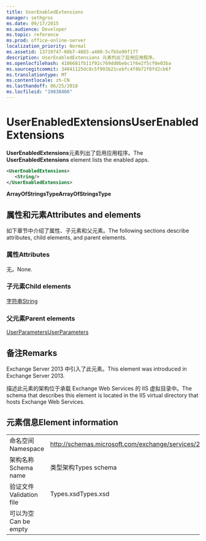 ```yaml
---
title: UserEnabledExtensions
manager: sethgros
ms.date: 09/17/2015
ms.audience: Developer
ms.topic: reference
ms.prod: office-online-server
localization_priority: Normal
ms.assetid: 13719747-08b7-4083-a400-5cfb5e99f177
description: UserEnabledExtensions 元素列出了启用应用程序。
ms.openlocfilehash: 4186681fb11f92c769dd0bebc1f6e2f5cf0e03ba
ms.sourcegitcommit: 34041125dc8c5f993b21cebfc4f8b72f0fd2cb6f
ms.translationtype: MT
ms.contentlocale: zh-CN
ms.lasthandoff: 06/25/2018
ms.locfileid: "19838466"
---
```

# <a name="userenabledextensions"></a><span data-ttu-id="5c28a-103">UserEnabledExtensions</span><span class="sxs-lookup"><span data-stu-id="5c28a-103">UserEnabledExtensions</span></span>

<span data-ttu-id="5c28a-104">**UserEnabledExtensions**元素列出了启用应用程序。</span><span class="sxs-lookup"><span data-stu-id="5c28a-104">The **UserEnabledExtensions** element lists the enabled apps.</span></span> 
  
```XML
<UserEnabledExtensions>
   <String/>
</UserEnabledExtensions>
```

 <span data-ttu-id="5c28a-105">**ArrayOfStringsType**</span><span class="sxs-lookup"><span data-stu-id="5c28a-105">**ArrayOfStringsType**</span></span>
## <a name="attributes-and-elements"></a><span data-ttu-id="5c28a-106">属性和元素</span><span class="sxs-lookup"><span data-stu-id="5c28a-106">Attributes and elements</span></span>

<span data-ttu-id="5c28a-107">如下章节中介绍了属性、子元素和父元素。</span><span class="sxs-lookup"><span data-stu-id="5c28a-107">The following sections describe attributes, child elements, and parent elements.</span></span>
  
### <a name="attributes"></a><span data-ttu-id="5c28a-108">属性</span><span class="sxs-lookup"><span data-stu-id="5c28a-108">Attributes</span></span>

<span data-ttu-id="5c28a-109">无。</span><span class="sxs-lookup"><span data-stu-id="5c28a-109">None.</span></span>
  
### <a name="child-elements"></a><span data-ttu-id="5c28a-110">子元素</span><span class="sxs-lookup"><span data-stu-id="5c28a-110">Child elements</span></span>

[<span data-ttu-id="5c28a-111">字符串</span><span class="sxs-lookup"><span data-stu-id="5c28a-111">String</span></span>](string.md)
  
### <a name="parent-elements"></a><span data-ttu-id="5c28a-112">父元素</span><span class="sxs-lookup"><span data-stu-id="5c28a-112">Parent elements</span></span>

[<span data-ttu-id="5c28a-113">UserParameters</span><span class="sxs-lookup"><span data-stu-id="5c28a-113">UserParameters</span></span>](userparameters.md)
  
## <a name="remarks"></a><span data-ttu-id="5c28a-114">备注</span><span class="sxs-lookup"><span data-stu-id="5c28a-114">Remarks</span></span>

<span data-ttu-id="5c28a-115">Exchange Server 2013 中引入了此元素。</span><span class="sxs-lookup"><span data-stu-id="5c28a-115">This element was introduced in Exchange Server 2013.</span></span>
  
<span data-ttu-id="5c28a-116">描述此元素的架构位于承载 Exchange Web Services 的 IIS 虚拟目录中。</span><span class="sxs-lookup"><span data-stu-id="5c28a-116">The schema that describes this element is located in the IIS virtual directory that hosts Exchange Web Services.</span></span>
  
## <a name="element-information"></a><span data-ttu-id="5c28a-117">元素信息</span><span class="sxs-lookup"><span data-stu-id="5c28a-117">Element information</span></span>

|||
|:-----|:-----|
|<span data-ttu-id="5c28a-118">命名空间</span><span class="sxs-lookup"><span data-stu-id="5c28a-118">Namespace</span></span>  <br/> |http://schemas.microsoft.com/exchange/services/2006/types  <br/> |
|<span data-ttu-id="5c28a-119">架构名称</span><span class="sxs-lookup"><span data-stu-id="5c28a-119">Schema name</span></span>  <br/> |<span data-ttu-id="5c28a-120">类型架构</span><span class="sxs-lookup"><span data-stu-id="5c28a-120">Types schema</span></span>  <br/> |
|<span data-ttu-id="5c28a-121">验证文件</span><span class="sxs-lookup"><span data-stu-id="5c28a-121">Validation file</span></span>  <br/> |<span data-ttu-id="5c28a-122">Types.xsd</span><span class="sxs-lookup"><span data-stu-id="5c28a-122">Types.xsd</span></span>  <br/> |
|<span data-ttu-id="5c28a-123">可以为空</span><span class="sxs-lookup"><span data-stu-id="5c28a-123">Can be empty</span></span>  <br/> ||
   

